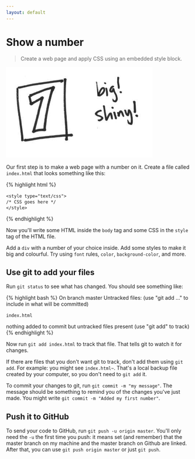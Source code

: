 ```yaml
---
layout: default
---
```


<h1 data-task-number="1">Show a number</h1>

> Create a web page and apply CSS using an embedded style block.

![](./img/1.jpg)

Our first step is to make a web page with a number on it. Create a file called `index.html` that looks something like this:

{% highlight html %}
<!DOCTYPE html>
<html>
<head>
	<title>The title of my page</title>

	<style type="text/css">
	/* CSS goes here */
	</style>
</head>
<body>
	<!-- HTML goes here -->
</body>
</html>
{% endhighlight %}

Now you'll write some HTML inside the `body` tag and some CSS in the `style` tag of the HTML file.

Add a `div` with a number of your choice inside. Add some styles to make it big and colourful. Try using `font` rules, `color`, `background-color`, and more.

## Use git to add your files

Run `git status` to see what has changed. You should see something like:

{% highlight bash %}
On branch master
Untracked files:
  (use "git add <file>..." to include in what will be committed)

	index.html

nothing added to commit but untracked files present (use "git add" to track)
{% endhighlight %}

Now run `git add index.html` to track that file. That tells git to watch it for changes.

If there are files that you don't want git to track, don't add them using `git add`. For example: you might see `index.html~`. That's a local backup file created by your computer, so you don't need to `git add` it.

To commit your changes to git, run `git commit -m "my message"`. The message should be something to remind you of the changes you've just made. You might write `git commit -m "Added my first number"`.

## Push it to GitHub

To send your code to GitHub, run `git push -u origin master`. You'll only need the `-u` the first time you push: it means set (and remember) that the master branch on my machine and the master branch on Github are linked. After that, you can use `git push origin master` or just `git push`.
